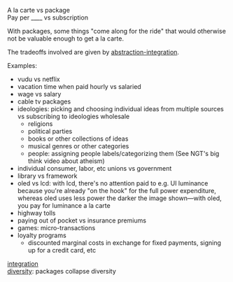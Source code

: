 A la carte vs package\
Pay per ____ vs subscription

With packages, some things "come along for the ride" that would otherwise not be valuable enough to get a la carte.

The tradeoffs involved are given by [abstraction-integration](Abstraction-integration.md).

Examples:
- vudu vs netflix
- vacation time when paid hourly vs salaried
- wage vs salary
- cable tv packages
- ideologies: picking and choosing individual ideas from multiple sources vs subscribing to ideologies wholesale
	- religions
	- political parties
	- books or other collections of ideas
	- musical genres or other categories
	- people: assigning people labels/categorizing them (See NGT's big think video about atheism)
- individual consumer, labor, etc unions vs government
- library vs framework
- oled vs lcd: with lcd, there's no attention paid to e.g. UI luminance because you're already "on the hook" for the full power expenditure, whereas oled uses less power the darker the image shown—with oled, you pay for luminance a la carte
- highway tolls
- paying out of pocket vs insurance premiums
- games: micro-transactions
- loyalty programs
	- discounted marginal costs in exchange for fixed payments, signing up for a credit card, etc

[integration](Integration.md)\
[diversity](Diversity.md): packages collapse diversity
